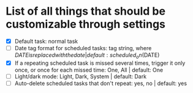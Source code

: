 # List of all things that should be customizable through settings

- [x] Default task: normal task
- [ ] Date tag format for scheduled tasks: tag string, where $DATE is replaced with the date | default: scheduled_on($DATE)
- [x] If a repeating scheduled task is missed several times, trigger it only once, or once for each missed time: One, All | default: One
- [ ] Light/dark mode: Light, Dark, System | default: Dark
- [ ] Auto-delete scheduled tasks that don't repeat: yes, no | default: yes
